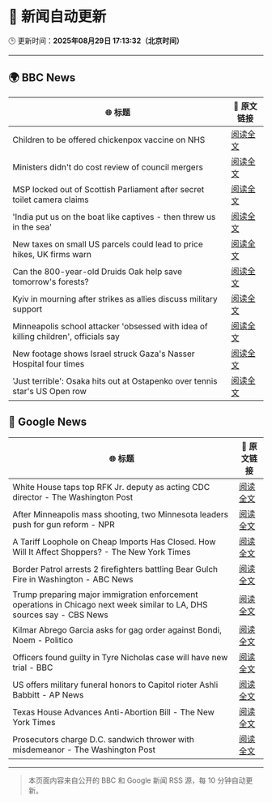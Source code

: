 # 🧠 新闻自动更新

🕒 更新时间：**2025年08月29日 17:13:32（北京时间）**

---

## 🌍 BBC News

| 🌐 标题 | 🔗 原文链接 |
|--------|-------------|
| Children to be offered chickenpox vaccine on NHS | [阅读全文](https://www.bbc.com/news/articles/c860n445vyxo?at_medium=RSS&at_campaign=rss) |
| Ministers didn't do cost review of council mergers | [阅读全文](https://www.bbc.com/news/articles/cj9wxnlnrxdo?at_medium=RSS&at_campaign=rss) |
| MSP locked out of Scottish Parliament after secret toilet camera claims | [阅读全文](https://www.bbc.com/news/articles/c9wy40rxrvxo?at_medium=RSS&at_campaign=rss) |
| 'India put us on the boat like captives - then threw us in the sea' | [阅读全文](https://www.bbc.com/news/articles/c4g0p0522zeo?at_medium=RSS&at_campaign=rss) |
| New taxes on small US parcels could lead to price hikes, UK firms warn | [阅读全文](https://www.bbc.com/news/articles/cvg3yjnq5zeo?at_medium=RSS&at_campaign=rss) |
| Can the 800-year-old Druids Oak help save tomorrow's forests? | [阅读全文](https://www.bbc.com/news/articles/cx2xz8r7egpo?at_medium=RSS&at_campaign=rss) |
| Kyiv in mourning after strikes as allies discuss military support | [阅读全文](https://www.bbc.com/news/articles/cy9834jp9qno?at_medium=RSS&at_campaign=rss) |
| Minneapolis school attacker 'obsessed with idea of killing children', officials say | [阅读全文](https://www.bbc.com/news/articles/c4g0lyny7ydo?at_medium=RSS&at_campaign=rss) |
| New footage shows Israel struck Gaza's Nasser Hospital four times | [阅读全文](https://www.bbc.com/news/articles/cly6lxn1l4po?at_medium=RSS&at_campaign=rss) |
| 'Just terrible': Osaka hits out at Ostapenko over tennis star's US Open row | [阅读全文](https://www.bbc.com/sport/tennis/articles/c707lv5vxxdo?at_medium=RSS&at_campaign=rss) |

## 📰 Google News

| 🌐 标题 | 🔗 原文链接 |
|--------|-------------|
| White House taps top RFK Jr. deputy as acting CDC director - The Washington Post | [阅读全文](https://news.google.com/rss/articles/CBMigAFBVV95cUxPU3RlMUYzQzh6MzNTa0hPZnpRRVRudlJwZEE4RlZPV1JXOEVyUVVrVFVWZVJNN3VETmxBTnJ5WDBkcktCeFRFS2tHbHJHM3lVWkozUHlBQk1iaEdTQkc4am1fNmJIeXZxZjV5WTZ0eEhNYWRoczZWR2IzYWdzMjhyNw?oc=5) |
| After Minneapolis mass shooting, two Minnesota leaders push for gun reform - NPR | [阅读全文](https://news.google.com/rss/articles/CBMiiAFBVV95cUxPWEtJUm5WV2Jxek51UC1TSExBMUxEYkoyOUxTbkhxTjh3VVJkSjlmLTNUV2RnU185bEhtMGlWb2k0QkN4Nk9oT3RFczYtNUg2ckpJT3dNTjFZQmw4RU5ZS0xGc09WS043dThMS2lFZ2ROcldNQl9HUFh0MTVneng3YzBCbVZaU0Yz?oc=5) |
| A Tariff Loophole on Cheap Imports Has Closed. How Will It Affect Shoppers? - The New York Times | [阅读全文](https://news.google.com/rss/articles/CBMifkFVX3lxTE9nUnkxTC1pQ0owMEJPTTRfNWVHcG9Hdm5oTUN5V0V3eEtHakh2SUVTajZCSEZaRXRpTlJrV0hiYWJjSGhmSmJQWFhQYVJfaXNCcWl1SGFSV2Z3X2dKN2ctWUFxZnZvTDA0aVA2N3N6cjZFdWR6OTNoNUFadXZFZw?oc=5) |
| Border Patrol arrests 2 firefighters battling Bear Gulch Fire in Washington - ABC News | [阅读全文](https://news.google.com/rss/articles/CBMiowFBVV95cUxNejFBa2dneEswUVF5RDFLMjRyRnExel94YTlwMnBjdk1wZnMzdFRRdEtPWWxHaVBqQ0dnbTFmdGZ2alRIZWNvZEhXVFFldFRsXzE3eXlWT1VsNnEyWG9peFBaZ2o3TFhJWFQ4ZHJLUXJYcHJrRjlCZ3U5eWpPeXBJV1ctWGJsQ0I4MDJpYmVxVnBnalhRTW5obGk2UTJnVFVQclFV0gGoAUFVX3lxTE9UQVpZa0tWSUZUY3Q3YmJwVDEybW5EWjZYSG5kWWFEU0kyOUo4YlBXeDJzMWF6RHRmRjdoNUZnUjJNY3lJNnJNTnF0ZzVnYzFzckFNUXlOSTA2SVRqclNPZTVoWW1idkFidTFIdFNGWVhQTGR0WmwtOHY4WTdUbnExUE9hQVJoX1ZMVlFTTGcxb0hVMUNRdEpEWE9reG8xRXlsRmlGUnpGWg?oc=5) |
| Trump preparing major immigration enforcement operations in Chicago next week similar to LA, DHS sources say - CBS News | [阅读全文](https://news.google.com/rss/articles/CBMijgFBVV95cUxOcDRiNDJQNXhnZlllZ1NXMUpMaVk1TU1HS0F5ZHBPQXprZW1rOVFuMXVtOGF6ZmEzY0pJRVRNamJNNzYyUkZTMUc2cnNKbDRxWlpjeWl1NVFNLUc1WE44aDZhQ0tXRUNzT1hjZDdPYVZVTXp2dDFNN2tjSF9WM2VSVjQxRTFqMlNmb2swcG9B?oc=5) |
| Kilmar Abrego Garcia asks for gag order against Bondi, Noem - Politico | [阅读全文](https://news.google.com/rss/articles/CBMilgFBVV95cUxNTU9lX1FSZk44ZmQ4bDBwdFB4S05fTU1Lb3JiLXBGbHRJQzB2OElCRWdnUFVjQXNZeWx1MmpyQVlJN25VaExwWEZWbVVGb1VyUFBXSkN6dms3WXNLVW1CWHFuS1pxbndkQUU4Z2JLYzU2Vjc1N05rRWE1WFFCdjdhcVdPSHM3cHRuMndYc19WZThkMkR2SGc?oc=5) |
| Officers found guilty in Tyre Nicholas case will have new trial - BBC | [阅读全文](https://news.google.com/rss/articles/CBMiWkFVX3lxTE52VDNrYWRERU9IU1lweHQwZVh2UXNWekVTWDJkbFJYdjRyY2tHeXdTVWQzNkVKTGdYcmUwNVZvWUphcFdocGF5QV8yU3BycHluR2FnYWo0VEduUdIBX0FVX3lxTFAyUlI4NnVLQXo1eXItOEdVNWpKMWd3dFl6MWVhZmdPQU83ZlFlRVJjNXBPMUpleVJ4MDBfYUdZQ2ktQjktakg5dlFqUmV3LVFHVXQzVzJxQVY3ZTltOVZj?oc=5) |
| US offers military funeral honors to Capitol rioter Ashli Babbitt - AP News | [阅读全文](https://news.google.com/rss/articles/CBMiqwFBVV95cUxPY1dwOTNwU2xTSTZwbENhNDJuOGVQQVNlaTZxeEdnZmZ3UWNPb1NUYkJuNC04X0JBSVRrcVZWZkdQR1hDT1NpUjFpS1dBR0RkQ1hQU01sN3owVEdOSHZsWlYxQWxmTXV6a1MzOXZzSS1qN2s5cldOTmlzNWFqcjZaWXBCdWlyckhvRVA1SVI4UXV3aTFTY2hocVpGbXpZbTVOTmZYQVVKNVVaaFE?oc=5) |
| Texas House Advances Anti-Abortion Bill - The New York Times | [阅读全文](https://news.google.com/rss/articles/CBMigwFBVV95cUxOMXJNRXB1RFJXQXF3MW0zbUNlWWNPXzhjaG40WDJZLWpaQ25Fa3N0U3NhakJxa0IyRGpPMUc4c0tRQlJzMkt2M3J2ZzZEX2dteE8wZTE5eVF0Zml2QVdQd011ZFRTM0ZmaDd2b2xMa0FsOHVJYUxCTUdtRktKdXNrcDVncw?oc=5) |
| Prosecutors charge D.C. sandwich thrower with misdemeanor - The Washington Post | [阅读全文](https://news.google.com/rss/articles/CBMihgFBVV95cUxNZHRtWHgwUUp1WHZFZXBUTy1uSWxtVmlFdDRtbG9sRF9KUlRRMGpZNGJNb1VEQlNKOTB2cjBqdGdPWGZDZWhielBudFZSUlRtZ25nTEkzdGxQd2N6Y1dDYTNFUWkwLXhUR3AtQWNFSTZ0eDR3MmszekFnVC1SNHROMlZrVXhaZw?oc=5) |

---
> 本页面内容来自公开的 BBC 和 Google 新闻 RSS 源，每 10 分钟自动更新。